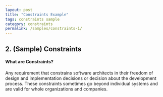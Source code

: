 ```yaml
---
layout: post
title: "Constraints Example"
tags: constraints sample 
category: constraints
permalink: /samples/constraints-1/
---
```


## 2. (Sample) Constraints

<div class="arc42-help" markdown="1">

#### What are Constraints?

Any requirement that constrains software architects in their freedom of design and implementation decisions or decision about the development process. These constraints sometimes go beyond individual systems and are valid for whole organizations and companies.

</div>

